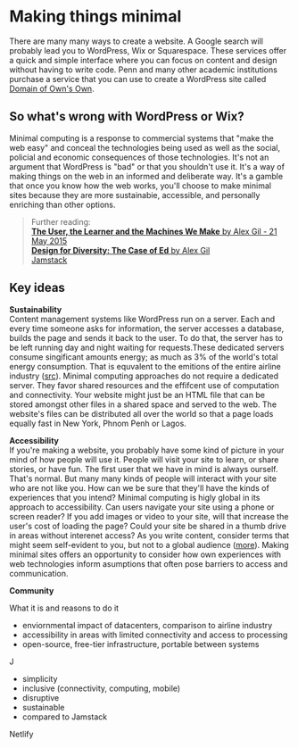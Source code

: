# Making things minimal

There are many many ways to create a website. A Google search will probably lead you to WordPress, Wix or Squarespace. 
These services offer a quick and simple interface where you can focus on content and design without having to write code.
Penn and many other academic institutions purchase a service that you can use to create a WordPress site called [Domain of Own's Own](https://domains.library.upenn.edu/learn-more/).

## So what's wrong with WordPress or Wix?
Minimal computing is a response to commercial systems that "make the web easy" and conceal the technologies being used as well as the social, policial and economic consequences of those technologies.  It's not an argument that WordPress is "bad" or that you shouldn't use it.  It's a way of making things on the web in an informed and deliberate way. It's a gamble that once you know how the web works, you'll choose to make minimal sites because they are more sustainabie, accessible, and personally enriching than other options.

> Further reading:  
> [__The User, the Learner and the Machines We Make__ by Alex Gil - 21 May 2015](http://go-dh.github.io/mincomp/thoughts/2015/05/21/user-vs-learner/)  
> [__Design for Diversity: The Case of Ed__ by Alex Gil](https://des4div.library.northeastern.edu/design-for-diversity-the-case-of-ed-alex-gil/)  
> [Jamstack](https://jamstack.org/)    

## Key ideas 

**Sustainability**  
Content management systems like WordPress run on a server. Each and every time someone asks for information, the server accesses a database, builds the page and sends it back to the user. To do that, the server has to be left running day and night waiting for requests.These dedicated servers consume singificant amounts energy; as much as 3% of the world's total energy consumption. That is equvalent to the emitions of the entire airline industry ([src](https://www.grcooling.com/the-plane-truth-about-environmental-sustainability/)).  Minimal computing approaches do not require a dedicated server. They favor shared resources and the effifcent use of computation and connectivity. Your website might just be an HTML file that can be stored amongst other files in a shared space and served to the web. The website's files can be distributed all over the world so that a page loads equally fast in New York, Phnom Penh or Lagos.  

**Accessibility**  
If you're making a website, you probably have some kind of picture in your mind of how people will use it. People will visit your site to learn, or share stories, or have fun. The first user that we have in mind is always ourself. That's normal. But many many kinds of people will interact with your site who are not like you.  How can we be sure that they'll have the kinds of experiences that you intend? Minimal computing is higly global in its approach to accessibility. Can users navigate your site using a phone or screen reader? If you add images or video to your site, will that increase the user's cost of loading the page? Could your site be shared in a thumb drive in areas without interenet access? As you write content, consider terms that might seem self-evident to you, but not to a global audience ([more](https://programminghistorian.org/en/author-guidelines#write-for-a-global-audience)). Making minimal sites offers an opportunity to consider how own experiences with web technologies inform asumptions that often pose barriers to access and communication.  

**Community**


What it is and reasons to do it
- enviornmental impact of datacenters, comparison to airline industry 
- accessibility in areas with limited connectivity and access to processing
- open-source, free-tier infrastructure, portable between systems 

J
- simplicity
- inclusive (connectivity, computing, mobile)
- disruptive 
- sustainable
- compared to Jamstack

Netlify 

